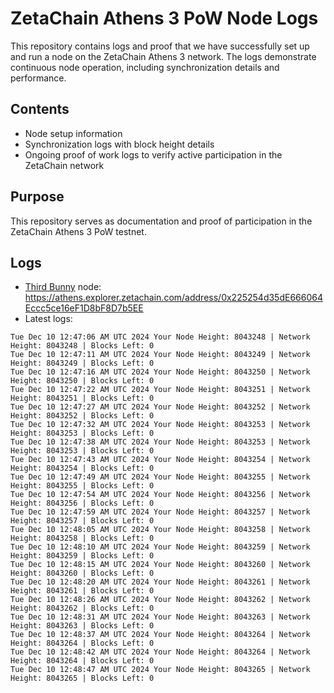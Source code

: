 # ZetaChain Athens 3 PoW Node Logs
This repository contains logs and proof that we have successfully set up and run a node on the ZetaChain Athens 3 network. The logs demonstrate continuous node operation, including synchronization details and performance.

## Contents
- Node setup information
- Synchronization logs with block height details
- Ongoing proof of work logs to verify active participation in the ZetaChain network

## Purpose
This repository serves as documentation and proof of participation in the ZetaChain Athens 3 PoW testnet.

## Logs

- [Third Bunny](https://thirdbunny.xyz/) node: https://athens.explorer.zetachain.com/address/0x225254d35dE666064Eccc5ce16eF1D8bF8D7b5EE
- Latest logs:
```
Tue Dec 10 12:47:06 AM UTC 2024 Your Node Height: 8043248 | Network Height: 8043248 | Blocks Left: 0
Tue Dec 10 12:47:11 AM UTC 2024 Your Node Height: 8043249 | Network Height: 8043249 | Blocks Left: 0
Tue Dec 10 12:47:16 AM UTC 2024 Your Node Height: 8043250 | Network Height: 8043250 | Blocks Left: 0
Tue Dec 10 12:47:22 AM UTC 2024 Your Node Height: 8043251 | Network Height: 8043251 | Blocks Left: 0
Tue Dec 10 12:47:27 AM UTC 2024 Your Node Height: 8043252 | Network Height: 8043252 | Blocks Left: 0
Tue Dec 10 12:47:32 AM UTC 2024 Your Node Height: 8043253 | Network Height: 8043253 | Blocks Left: 0
Tue Dec 10 12:47:38 AM UTC 2024 Your Node Height: 8043253 | Network Height: 8043253 | Blocks Left: 0
Tue Dec 10 12:47:43 AM UTC 2024 Your Node Height: 8043254 | Network Height: 8043254 | Blocks Left: 0
Tue Dec 10 12:47:49 AM UTC 2024 Your Node Height: 8043255 | Network Height: 8043255 | Blocks Left: 0
Tue Dec 10 12:47:54 AM UTC 2024 Your Node Height: 8043256 | Network Height: 8043256 | Blocks Left: 0
Tue Dec 10 12:47:59 AM UTC 2024 Your Node Height: 8043257 | Network Height: 8043257 | Blocks Left: 0
Tue Dec 10 12:48:05 AM UTC 2024 Your Node Height: 8043258 | Network Height: 8043258 | Blocks Left: 0
Tue Dec 10 12:48:10 AM UTC 2024 Your Node Height: 8043259 | Network Height: 8043259 | Blocks Left: 0
Tue Dec 10 12:48:15 AM UTC 2024 Your Node Height: 8043260 | Network Height: 8043260 | Blocks Left: 0
Tue Dec 10 12:48:20 AM UTC 2024 Your Node Height: 8043261 | Network Height: 8043261 | Blocks Left: 0
Tue Dec 10 12:48:26 AM UTC 2024 Your Node Height: 8043262 | Network Height: 8043262 | Blocks Left: 0
Tue Dec 10 12:48:31 AM UTC 2024 Your Node Height: 8043263 | Network Height: 8043263 | Blocks Left: 0
Tue Dec 10 12:48:37 AM UTC 2024 Your Node Height: 8043264 | Network Height: 8043264 | Blocks Left: 0
Tue Dec 10 12:48:42 AM UTC 2024 Your Node Height: 8043264 | Network Height: 8043264 | Blocks Left: 0
Tue Dec 10 12:48:47 AM UTC 2024 Your Node Height: 8043265 | Network Height: 8043265 | Blocks Left: 0
```
